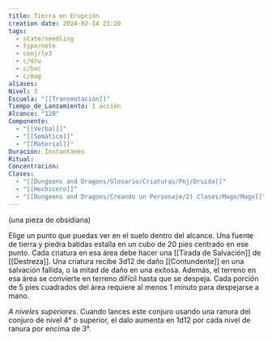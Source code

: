 ```yaml
---
title: Tierra en Erupción
creation date: 2024-02-14 23:20
tags:
  - state/seedling
  - type/note
  - conj/lv3
  - c/dru
  - c/hec
  - c/mag
aliases: 
Nivel: 3
Escuela: "[[Transmutación]]"
Tiempo_de_Lanzamiento: 1 acción
Alcance: "120"
Componente:
  - "[[Verbal]]"
  - "[[Somático]]"
  - "[[Material]]"
Duración: Instantáneo
Ritual: 
Concentración: 
Clases:
  - "[[Dungeons and Dragons/Glosario/Criaturas/Pnj/Druida]]"
  - "[[Hechicero]]"
  - "[[Dungeons and Dragons/Creando un Personaje/2) Clases/Mago/Mago]]"
---
```

(una pieza de obsidiana)

Elige un punto que puedas ver en el suelo dentro del alcance. Una fuente de tierra y piedra batidas estalla en un cubo de 20 pies centrado en ese punto. Cada criatura en esa área debe hacer una [[Tirada de Salvación]] de [[Destreza]]. Una criatura recibe 3d12 de daño [[Contundente]] en una salvación fallida, o la mitad de daño en una exitosa. Además, el terreno en esa área se convierte en terreno difícil hasta que se despeja. Cada porción de 5 pies cuadrados del área requiere al menos 1 minuto para despejarse a mano.

*A niveles superiores*. Cuando lances este conjuro usando una ranura del conjuro de nivel 4° o superior, el dalo aumenta en 1d12 por cada nivel de ranura por encima de 3°.